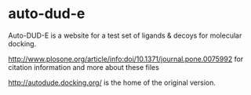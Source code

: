 auto-dud-e
==========

Auto-DUD-E is a website for a test set of ligands &amp; decoys for molecular docking.

http://www.plosone.org/article/info:doi/10.1371/journal.pone.0075992 for citation information and more about these files

http://autodude.docking.org/ is the home of the original version.
